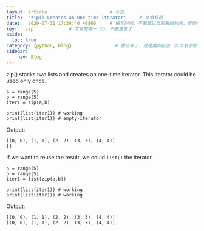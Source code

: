 ```yaml
---
layout: article                       # 不变
title:  "zip() Creates an One-time Iterator"     # 文章标题
date:   2020-07-31 17:34:40 +0800     # 编写时间，不要超过当前系统时间，否则编译不通过
key:   zip             # 文章的唯一 ID，不要重复了
aside:
  toc: true
category: [python, blog]                # 重点来了，这是类别标签（什么名字都可以，别和其他标签重了）
sidebar:
    nav: Blog
---
```

zip() stacks two lists and creates an one-time iterator. This iterator could be used only once.
```
a = range(5)
b = range(5)
iter1 = zip(a,b)

print(list(iter1)) # working 
print(list(iter1)) # empty-iterator
```

Output:

```
[(0, 0), (1, 1), (2, 2), (3, 3), (4, 4)]
[]
```

If we want to reuse the result, we could ```list()``` the iterator.

```
a = range(5)
b = range(5)
iter1 = list(zip(a,b))

print(list(iter1)) # working 
print(list(iter1)) # working 
```

Output:

```
[(0, 0), (1, 1), (2, 2), (3, 3), (4, 4)]
[(0, 0), (1, 1), (2, 2), (3, 3), (4, 4)]
```